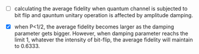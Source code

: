 - [ ]  calculating the average fidelity when quantum channel is subjected to bit flip and qauntum unitary operation is affected by amplitude damping. 
- [x] when P<1/2, the average fidelity becomes larger as the damping parameter gets bigger. However, when damping parameter reachs the limit 1, whatever the intensity of bit-flip, the average fidelity will maintain to 0.6333.


